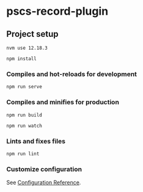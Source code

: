 # pscs-record-plugin

## Project setup
```
nvm use 12.18.3

npm install
```

### Compiles and hot-reloads for development
```
npm run serve
```

### Compiles and minifies for production
```
npm run build

npm run watch
```

### Lints and fixes files
```
npm run lint
```
### Customize configuration
See [Configuration Reference](https://cli.vuejs.org/config/).
